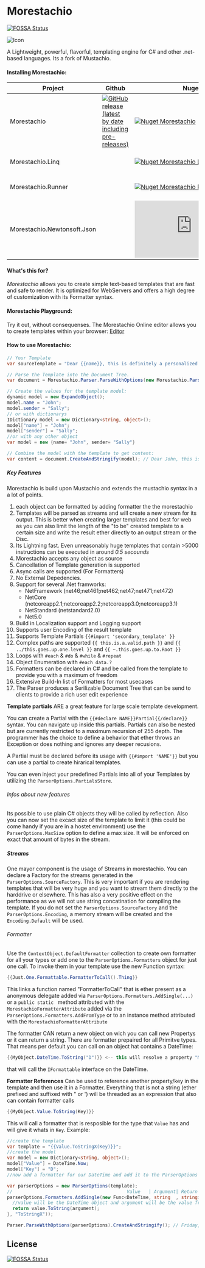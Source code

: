 # Morestachio 
[![FOSSA Status](https://app.fossa.io/api/projects/git%2Bgithub.com%2FJPVenson%2Fmorestachio.svg?type=shield)](https://app.fossa.io/projects/git%2Bgithub.com%2FJPVenson%2Fmorestachio?ref=badge_shield)



![Icon](https://github.com/JPVenson/morestachio/blob/master/Morestachio/Morestachio%20248x248.png?raw=true)

A Lightweight, powerful, flavorful, templating engine for C# and other .net-based languages. Its a fork of Mustachio.

#### Installing Morestachio:


|Project|Github|Nuget|NugetCLI|Status|
|---|---|---|---|---|
| Morestachio | [![GitHub release (latest by date including pre-releases)](https://img.shields.io/github/v/release/JPVenson/morestachio?include_prereleases)](https://github.com/JPVenson/morestachio/releases) | [![Nuget Morestachio](https://img.shields.io/nuget/v/Morestachio?label=Morestachio)](https://www.nuget.org/packages/Morestachio/) | Install-Package Morestachio | [![Build status](https://dev.azure.com/JeanPierreBachmann/Mustachio/_apis/build/status/Morestachio-CI%20DotNet)](https://dev.azure.com/JeanPierreBachmann/Mustachio/_build/latest?definitionId=3)|
| Morestachio.Linq |  | [![Nuget Morestachio Linq](https://img.shields.io/nuget/v/Morestachio.Linq?label=%20Morestachio.Linq)](https://www.nuget.org/packages/Morestachio.Linq/) | Install-Package Morestachio.Linq | [![Build status](https://dev.azure.com/JeanPierreBachmann/Mustachio/_apis/build/status/Morestachio-CI%20DotNet)](https://dev.azure.com/JeanPierreBachmann/Mustachio/_build/latest?definitionId=3)|
| Morestachio.Runner |  | [![Nuget Morestachio Runner](https://img.shields.io/nuget/v/Morestachio.Runner?label=%20Morestachio.Runner)](https://www.nuget.org/packages/Morestachio.Runner/) | Install-Package Morestachio.Runner | [![Build status](https://dev.azure.com/JeanPierreBachmann/Mustachio/_apis/build/status/Morestachio-CI%20DotNet)](https://dev.azure.com/JeanPierreBachmann/Mustachio/_build/latest?definitionId=3)|
| Morestachio.Newtonsoft.Json|  | [![Nuget Morestachio Json](https://img.shields.io/nuget/v/Morestachio.Newtonsoft.Json?label=Morestachio.Newtonsoft.Json)](https://www.nuget.org/packages/Morestachio.Newtonsoft.Json/) | Install-Package Morestachio.Newtonsoft.Json | [![Build status](https://dev.azure.com/JeanPierreBachmann/Mustachio/_apis/build/status/Morestachio-CI%20DotNet)](https://dev.azure.com/JeanPierreBachmann/Mustachio/_build/latest?definitionId=3)|

#### What's this for?

*Morestachio* allows you to create simple text-based templates that are fast and safe to render. It is optimized for WebServers and offers a high degree of customization with its Formatter syntax.

#### Morestachio Playground:
Try it out, without consequenses. The Morestachio Online editor allows you to create templates within your browser:
[Editor](https://morestachio.jean-pierre-bachmann.dev/)

#### How to use Morestachio:

```csharp
// Your Template
var sourceTemplate = "Dear {{name}}, this is definitely a personalized note to you. Very truly yours, {{sender}}"

// Parse the Template into the Document Tree. 
var document = Morestachio.Parser.ParseWithOptions(new Morestachio.ParserOptions(sourceTemplate));

// Create the values for the template model:
dynamic model = new ExpandoObject();
model.name = "John";
model.sender = "Sally";
// or with dictionarys
IDictionary model = new Dictionary<string, object>();
model["name"] = "John";
model["sender"] = "Sally";
//or with any other object
var model = new {name= "John", sender= "Sally"}

// Combine the model with the template to get content:
var content = document.CreateAndStringify(model); // Dear John, this is definitely a personalized note to you. Very truly yours, Sally
```


##### Key Features
Morestachio is build upon Mustachio and extends the mustachio syntax in a a lot of points.

1. each object can be formatted by adding formatter the the morestachio
2. Templates will be parsed as streams and will create a new stream for its output. This is better when creating larger templates and best for web as you can also limit the length of the "to be" created template to a certain size and write the result ether directly to an output stream or the Disc.
3. Its Lightning fast. Even unreasonably huge templates that contain >5000 instructions can be executed in around *0.5 secounds*
4. Morestachio accepts any object as source
5. Cancellation of Template generation is supported
6. Async calls are supported (For Formatters)
7. No External Depedencies.
8. Support for several .Net framworks:
   - NetFramework (net46;net461;net462;net47;net471;net472)
   - NetCore (netcoreapp2.1;netcoreapp2.2;netcoreapp3.0;netcoreapp3.1) 
   - NetStandard (netstandard2.0) 
   - Net5.0
9. Build in Localization support and Logging support
10. Supports user Encoding of the result template
11. Supports Template Partials `{{#import 'secondary_template' }}`
12. Complex paths are supported `{{ this.is.a.valid.path }}` and `{{ ../this.goes.up.one.level }}` and `{{ ~.this.goes.up.to.Root }}`
13. Loops with `#each` & `#do` & `#while` & `#repeat`
14. Object Enumeration with `#each data.?`
15. Formatters can be declared in C# and be called from the template to provide you with a maximum of freedom
16. Extensive Build-In list of Formatters for most usecases
17. The Parser produces a Serilizable Document Tree that can be send to clients to provide a rich user edit experience 
 
**Template partials** ARE a great feature for large scale template development.

You can create a Partial with the `{{#declare NAME}}Partial{{/declare}}` syntax. You can navigate up inside this partials. Partials can also be nested but are currently restricted to a maximum recursion of 255 depth. The programmer has the choice to define a behavior that ether throws an Exception or does nothing and ignores any deeper recusions.    

A Partial must be declared before its usage with `{{#import 'NAME'}}` but you can use a partial to create hirarical templates.    

You can even inject your predefined Partials into all of your Templates by utilizing the `ParserOptions.PartialsStore`.

###### Infos about new features
 
Its possible to use plain C# objects they will be called by reflection. 
Also you can now set the excact size of the template to limit it (this could be come handy if you are in a hostet environment) use the `ParserOptions.MaxSize` option to define a max size. It will be enforced on exact that amount of bytes in the stream.

##### Streams
One mayor component is the usage of Streams in morestachio. You can declare a Factory for the streams generated in the `ParserOptions.SourceFactory`. This is very important if you are rendering templates that will be very huge and you want to stream them directly to the harddrive or elsewhere. This has also a very positive effect on the performance as we will not use string concatination for compiling the template. If you do not set the `ParserOptions.SourceFactory` and the `ParserOptions.Encoding`, a memory stream will be created and the `Encoding.Default` will be used.
 
###### Formatter
Use the `ContextObject.DefaultFormatter` collection to create own formatter for all your types or add one to the `ParserOptions.Formatters` object for just one call. To invoke them in your template use the new Function syntax:
```csharp
{{Just.One.Formattable.FormatterToCall().Thing}}
```
This links a function named "FormatterToCall" that is ether present as a anonymous delegate added via `ParserOptions.Formatters.AddSingle(...)` or a `public static ` method attributed with the `MorestachioFormatterAttribute` added via the `ParserOptions.Formatters.AddFromType` or to an instance method attributed with the `MorestachioFormatterAttribute`

The formatter CAN return a new object on wich you can call new Propertys or it can return a string.
There are formatter prepaired for all Primitve types. That means per default you can call on an object hat contains a DateTime:
```csharp
{{MyObject.DateTime.ToString("D")}} <-- this will resolve a property "MyObject" and then "DateTime" and will call ToString on it with the argument "D"
```
that will call the `IFormattable` interface on the DateTime. 

**Formatter References** 
Can be used to reference another property/key in the template and then use it in a Formatter. Everything that is not a string (ether prefixed and suffixed with " or ') will be threaded as an expression that also can contain formatter calls
```csharp
{{MyObject.Value.ToString(Key)}}
```
This will call a formatter that is resposible for the type that `Value` has and will give it whats in `Key`. Example:
```csharp
//create the template
var template = "{{Value.ToStringX(Key)}}";
//create the model
var model = new Dictionary<string, object>();
model["Value"] = DateTime.Now; 
model["Key"] = "D";
//now add a formatter for our DateTime and add it to the ParserOptions

var parserOptions = new ParserOptions(template);
//                                          Value   | Argument| Return
parserOptions.Formatters.AddSingle(new Func<DateTime, string  , string>((value, argument) => {
  //value will be the DateTime object and argument will be the value from Key
  return value.ToString(argument);
}, "ToStringX"));

Parser.ParseWithOptions(parserOptions).CreateAndStringify(); // Friday, September 21, 2018 ish

```

## License
[![FOSSA Status](https://app.fossa.io/api/projects/git%2Bgithub.com%2FJPVenson%2Fmorestachio.svg?type=large)](https://app.fossa.io/projects/git%2Bgithub.com%2FJPVenson%2Fmorestachio?ref=badge_large)
